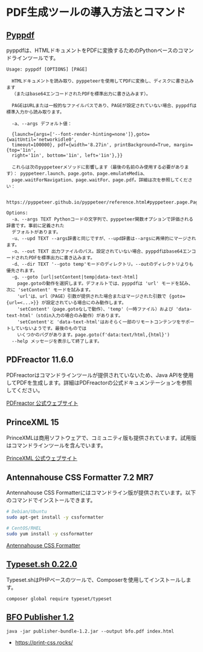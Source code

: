 # PDF生成ツールの導入方法とコマンド

## [Pyppdf](https://pypi.org/project/pyppdf/)
pyppdfは、HTMLドキュメントをPDFに変換するためのPythonベースのコマンドラインツールです。

```
Usage: pyppdf [OPTIONS] [PAGE]

  HTMLドキュメントを読み取り、pyppeteerを使用してPDFに変換し、ディスクに書き込みます
  （またはbase64エンコードされたPDFを標準出力に書き込みます）。

  PAGEはURLまたは一般的なファイルパスであり、PAGEが設定されていない場合、pyppdfは標準入力から読み取ります。

  -a、--args デフォルト値：

  {launch={args=['--font-render-hinting=none']},goto={waitUntil='networkidle0',
  timeout=100000}, pdf={width='8.27in', printBackground=True, margin={top='1in',
  right='1in', bottom='1in', left='1in'},}}

  これらは次のpyppeteerメソッドに影響します（最後の名前のみ使用する必要があります）： pyppeteer.launch、page.goto、page.emulateMedia、
  page.waitForNavigation、page.waitFor、page.pdf。詳細は次を参照してください：

  https://pyppeteer.github.io/pyppeteer/reference.html#pyppeteer.page.Page.pdf

Options:
  -a、--args TEXT Pythonコードの文字列で、pyppeteer関数オプションで評価される辞書です。事前に定義された
  デフォルトがあります。
  -u、--upd TEXT --args辞書と同じですが、--upd辞書は--argsに再帰的にマージされます。
  -o、--out TEXT 出力ファイルのパス。設定されていない場合、pyppdfはbase64エンコードされたPDFを標準出力に書き込みます。
  -d、--dir TEXT '--goto temp'モードのディレクトリ。--outのディレクトリよりも優先されます。
  -g、--goto [url|setContent|temp|data-text-html]
    page.gotoの動作を選択します。デフォルトでは、pyppdfは 'url' モードを試み、次に 'setContent' モードを試みます。
    'url'は、url（PAGE）引数が提供された場合またはマージされた引数で {goto={url=<...>}} が設定されている場合にのみ動作します。
    'setContent'（page.gotoなしで動作）、'temp'（一時ファイル）および 'data-text-html'（stdin入力の場合のみ動作）があります。
    'setContent'と 'data-text-html'はおそらく一部のリモートコンテンツをサポートしていないようです。最後のものでは
    いくつかのバグがあります。page.goto(f'data:text/html,{html}')
  --help メッセージを表示して終了します。
```

## PDFreactor 11.6.0

PDFreactorはコマンドラインツールが提供されていないため、Java APIを使用してPDFを生成します。詳細はPDFreactorの公式ドキュメンテーションを参照してください。

[PDFreactor 公式ウェブサイト](https://www.pdfreactor.com/)

## PrinceXML 15

PrinceXMLは商用ソフトウェアで、コミュニティ版も提供されています。試用版はコマンドラインツールを含んでいます。

[PrinceXML 公式ウェブサイト](https://www.princexml.com/)

## Antennahouse CSS Formatter 7.2 MR7

Antennahouse CSS Formatterにはコマンドライン版が提供されています。以下のコマンドでインストールできます。

```bash
# Debian/Ubuntu
sudo apt-get install -y cssformatter

# CentOS/RHEL
sudo yum install -y cssformatter
```

[Antennahouse CSS Formatter](https://www.antenna.co.jp/AHF/help/ja/ahf-xslcmd.html)

## [Typeset.sh 0.22.0](https://typeset.sh/en)

Typeset.shはPHPベースのツールで、Composerを使用してインストールします。

```
composer global require typeset/typeset
```

## [BFO Publisher 1.2](https://publisher.bfo.com/)

```
java -jar publisher-bundle-1.2.jar --output bfo.pdf index.html
```

- https://print-css.rocks/